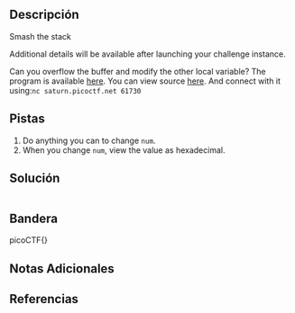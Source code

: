 ## Descripción
Smash the stack

Additional details will be available after launching your challenge instance.

Can you overflow the buffer and modify the other local variable? The program is available [here](https://artifacts.picoctf.net/c/517/local-target). You can view source [here](https://artifacts.picoctf.net/c/517/local-target.c). And connect with it using:`nc saturn.picoctf.net 61730`

## Pistas 
1. Do anything you can to change `num`.
2. When you change `num`, view the value as hexadecimal.

## Solución
```

```

## Bandera
picoCTF{}
## Notas Adicionales

## Referencias
